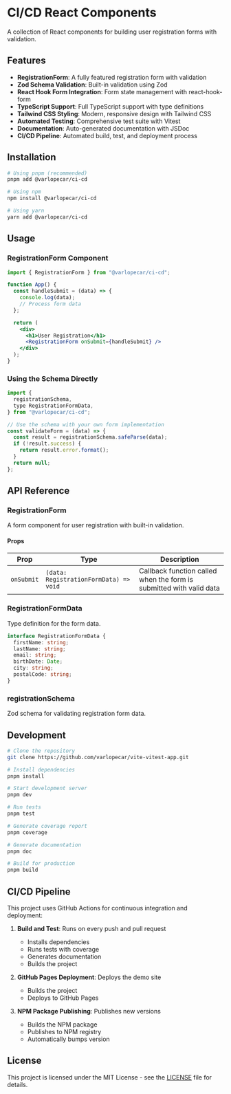 # CI/CD React Components

A collection of React components for building user registration forms with validation.

## Features

- **RegistrationForm**: A fully featured registration form with validation
- **Zod Schema Validation**: Built-in validation using Zod
- **React Hook Form Integration**: Form state management with react-hook-form
- **TypeScript Support**: Full TypeScript support with type definitions
- **Tailwind CSS Styling**: Modern, responsive design with Tailwind CSS
- **Automated Testing**: Comprehensive test suite with Vitest
- **Documentation**: Auto-generated documentation with JSDoc
- **CI/CD Pipeline**: Automated build, test, and deployment process

## Installation

```bash
# Using pnpm (recommended)
pnpm add @varlopecar/ci-cd

# Using npm
npm install @varlopecar/ci-cd

# Using yarn
yarn add @varlopecar/ci-cd
```

## Usage

### RegistrationForm Component

```jsx
import { RegistrationForm } from "@varlopecar/ci-cd";

function App() {
  const handleSubmit = (data) => {
    console.log(data);
    // Process form data
  };

  return (
    <div>
      <h1>User Registration</h1>
      <RegistrationForm onSubmit={handleSubmit} />
    </div>
  );
}
```

### Using the Schema Directly

```jsx
import {
  registrationSchema,
  type RegistrationFormData,
} from "@varlopecar/ci-cd";

// Use the schema with your own form implementation
const validateForm = (data) => {
  const result = registrationSchema.safeParse(data);
  if (!result.success) {
    return result.error.format();
  }
  return null;
};
```

## API Reference

### RegistrationForm

A form component for user registration with built-in validation.

#### Props

| Prop       | Type                                   | Description                                                         |
| ---------- | -------------------------------------- | ------------------------------------------------------------------- |
| `onSubmit` | `(data: RegistrationFormData) => void` | Callback function called when the form is submitted with valid data |

### RegistrationFormData

Type definition for the form data.

```typescript
interface RegistrationFormData {
  firstName: string;
  lastName: string;
  email: string;
  birthDate: Date;
  city: string;
  postalCode: string;
}
```

### registrationSchema

Zod schema for validating registration form data.

## Development

```bash
# Clone the repository
git clone https://github.com/varlopecar/vite-vitest-app.git

# Install dependencies
pnpm install

# Start development server
pnpm dev

# Run tests
pnpm test

# Generate coverage report
pnpm coverage

# Generate documentation
pnpm doc

# Build for production
pnpm build
```

## CI/CD Pipeline

This project uses GitHub Actions for continuous integration and deployment:

1. **Build and Test**: Runs on every push and pull request

   - Installs dependencies
   - Runs tests with coverage
   - Generates documentation
   - Builds the project

2. **GitHub Pages Deployment**: Deploys the demo site

   - Builds the project
   - Deploys to GitHub Pages

3. **NPM Package Publishing**: Publishes new versions
   - Builds the NPM package
   - Publishes to NPM registry
   - Automatically bumps version

## License

This project is licensed under the MIT License - see the [LICENSE](LICENSE) file for details.
